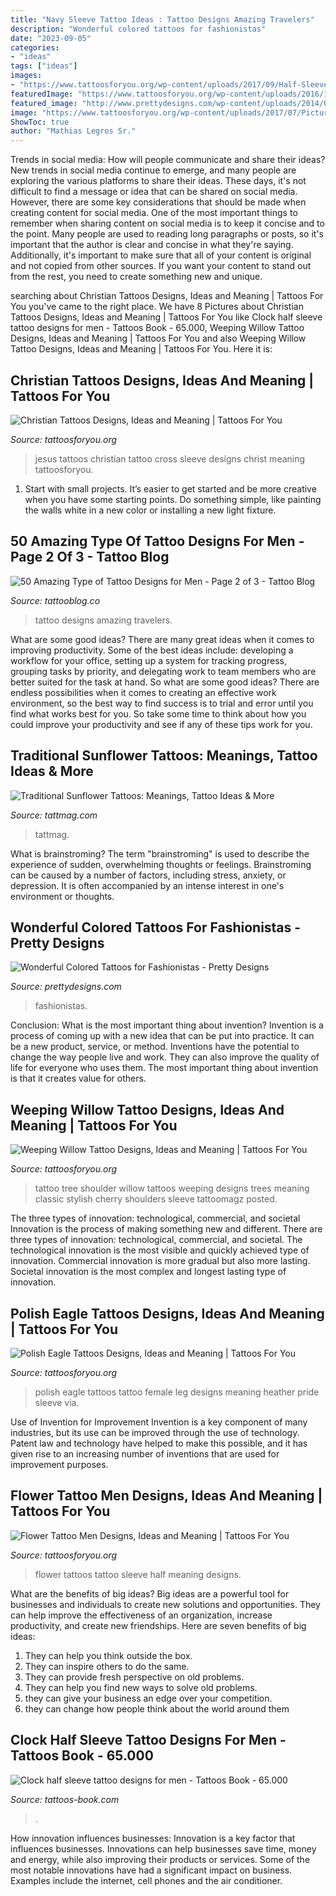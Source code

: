 ```yaml
---
title: "Navy Sleeve Tattoo Ideas : Tattoo Designs Amazing Travelers"
description: "Wonderful colored tattoos for fashionistas"
date: "2023-09-05"
categories:
- "ideas"
tags: ["ideas"]
images:
- "https://www.tattoosforyou.org/wp-content/uploads/2017/09/Half-Sleeve-Flower-Tattoos-for-Men.jpg"
featuredImage: "https://www.tattoosforyou.org/wp-content/uploads/2016/12/Polish-Eagle-Tattoo-Female.jpg"
featured_image: "http://www.prettydesigns.com/wp-content/uploads/2014/09/Amazing-Colored-Tattoo-for-Men.jpg"
image: "https://www.tattoosforyou.org/wp-content/uploads/2017/07/Pictures-of-Weeping-Willow-Tree-Tattoos.jpg"
ShowToc: true
author: "Mathias Legros Sr."
---
```



Trends in social media: How will people communicate and share their ideas?
New trends in social media continue to emerge, and many people are exploring the various platforms to share their ideas. These days, it's not difficult to find a message or idea that can be shared on social media. However, there are some key considerations that should be made when creating content for social media. 
One of the most important things to remember when sharing content on social media is to keep it concise and to the point. Many people are used to reading long paragraphs or posts, so it's important that the author is clear and concise in what they're saying. Additionally, it's important to make sure that all of your content is original and not copied from other sources. If you want your content to stand out from the rest, you need to create something new and unique.

	

		
searching about Christian Tattoos Designs, Ideas and Meaning | Tattoos For You you've came to the right place. We have 8 Pictures about Christian Tattoos Designs, Ideas and Meaning | Tattoos For You like Clock half sleeve tattoo designs for men - Tattoos Book - 65.000, Weeping Willow Tattoo Designs, Ideas and Meaning | Tattoos For You and also Weeping Willow Tattoo Designs, Ideas and Meaning | Tattoos For You. Here it is:
		
    
## Christian Tattoos Designs, Ideas And Meaning | Tattoos For You

<img loading=lazy src="https://www.tattoosforyou.org/wp-content/uploads/2013/09/Christian-Sleeve-Tattoos.jpg" onerror="this.onerror=null;this.src='https://tse2.mm.bing.net/th?id=OIP.ALJYOXuWGkYdZc3QOowC0wHaJ4&amp;pid=15.1';" alt="Christian Tattoos Designs, Ideas and Meaning | Tattoos For You">

_Source: tattoosforyou.org_

>jesus tattoos christian tattoo cross sleeve designs christ meaning tattoosforyou. 

	

1. Start with small projects. It’s easier to get started and be more creative when you have some starting points. Do something simple, like painting the walls white in a new color or installing a new light fixture. 

    
## 50 Amazing Type Of Tattoo Designs For Men - Page 2 Of 3 - Tattoo Blog

<img loading=lazy src="http://tattooblog.co/wp-content/uploads/2017/09/Travelers-tattoo.jpg" onerror="this.onerror=null;this.src='https://tse3.mm.bing.net/th?id=OIP.NWD6YMkKojpArK_NekYaQgHaLH&amp;pid=15.1';" alt="50 Amazing Type of Tattoo Designs for Men - Page 2 of 3 - Tattoo Blog">

_Source: tattooblog.co_

>tattoo designs amazing travelers. 

	

What are some good ideas?
There are many great ideas when it comes to improving productivity. Some of the best ideas include: developing a workflow for your office, setting up a system for tracking progress, grouping tasks by priority, and delegating work to team members who are better suited for the task at hand. So what are some good ideas? There are endless possibilities when it comes to creating an effective work environment, so the best way to find success is to trial and error until you find what works best for you. So take some time to think about how you could improve your productivity and see if any of these tips work for you.

    
## Traditional Sunflower Tattoos: Meanings, Tattoo Ideas &amp; More

<img loading=lazy src="https://tattmag.com/wp-content/uploads/2021/03/Traditional-Sunflower-Tattoo-13-601x1024.jpg" onerror="this.onerror=null;this.src='https://tse2.mm.bing.net/th?id=OIP.Nq-ezym-HCfUFSI8jIKlGQHaMn&amp;pid=15.1';" alt="Traditional Sunflower Tattoos: Meanings, Tattoo Ideas &amp; More">

_Source: tattmag.com_

>tattmag. 

	

What is brainstroming?
The term "brainstroming" is used to describe the experience of sudden, overwhelming thoughts or feelings. Brainstroming can be caused by a number of factors, including stress, anxiety, or depression. It is often accompanied by an intense interest in one's environment or thoughts.

    
## Wonderful Colored Tattoos For Fashionistas - Pretty Designs

<img loading=lazy src="http://www.prettydesigns.com/wp-content/uploads/2014/09/Amazing-Colored-Tattoo-for-Men.jpg" onerror="this.onerror=null;this.src='https://tse4.mm.bing.net/th?id=OIP.ZZtABqboai9zkmCt3_UYDwHaNO&amp;pid=15.1';" alt="Wonderful Colored Tattoos for Fashionistas - Pretty Designs">

_Source: prettydesigns.com_

>fashionistas. 

	

Conclusion: What is the most important thing about invention?
Invention is a process of coming up with a new idea that can be put into practice. It can be a new product, service, or method. Inventions have the potential to change the way people live and work. They can also improve the quality of life for everyone who uses them. The most important thing about invention is that it creates value for others.

    
## Weeping Willow Tattoo Designs, Ideas And Meaning | Tattoos For You

<img loading=lazy src="https://www.tattoosforyou.org/wp-content/uploads/2017/07/Pictures-of-Weeping-Willow-Tree-Tattoos.jpg" onerror="this.onerror=null;this.src='https://tse3.mm.bing.net/th?id=OIP.FTAEhk8TVh-eJzdn9-JRZgHaJ4&amp;pid=15.1';" alt="Weeping Willow Tattoo Designs, Ideas and Meaning | Tattoos For You">

_Source: tattoosforyou.org_

>tattoo tree shoulder willow tattoos weeping designs trees meaning classic stylish cherry shoulders sleeve tattoomagz posted. 

	

The three types of innovation: technological, commercial, and societal
Innovation is the process of making something new and different. There are three types of innovation: technological, commercial, and societal. The technological innovation is the most visible and quickly achieved type of innovation. Commercial innovation is more gradual but also more lasting. Societal innovation is the most complex and longest lasting type of innovation.

    
## Polish Eagle Tattoos Designs, Ideas And Meaning | Tattoos For You

<img loading=lazy src="https://www.tattoosforyou.org/wp-content/uploads/2016/12/Polish-Eagle-Tattoo-Female.jpg" onerror="this.onerror=null;this.src='https://tse4.mm.bing.net/th?id=OIP.KXRF3G943fPf7HSWgYYMQAHaJ6&amp;pid=15.1';" alt="Polish Eagle Tattoos Designs, Ideas and Meaning | Tattoos For You">

_Source: tattoosforyou.org_

>polish eagle tattoos tattoo female leg designs meaning heather pride sleeve via. 

	

Use of Invention for Improvement
Invention is a key component of many industries, but its use can be improved through the use of technology. Patent law and technology have helped to make this possible, and it has given rise to an increasing number of inventions that are used for improvement purposes.

    
## Flower Tattoo Men Designs, Ideas And Meaning | Tattoos For You

<img loading=lazy src="https://www.tattoosforyou.org/wp-content/uploads/2017/09/Half-Sleeve-Flower-Tattoos-for-Men.jpg" onerror="this.onerror=null;this.src='https://tse3.mm.bing.net/th?id=OIP.RiltIvKcjZ-ckH5w0PjCXQHaJ4&amp;pid=15.1';" alt="Flower Tattoo Men Designs, Ideas and Meaning | Tattoos For You">

_Source: tattoosforyou.org_

>flower tattoos tattoo sleeve half meaning designs. 

	

What are the benefits of big ideas?
Big ideas are a powerful tool for businesses and individuals to create new solutions and opportunities. They can help improve the effectiveness of an organization, increase productivity, and create new friendships. Here are seven benefits of big ideas:
1. They can help you think outside the box.
2. They can inspire others to do the same.
3. They can provide fresh perspective on old problems.
4. They can help you find new ways to solve old problems.
5. they can give your business an edge over your competition.
6. they can change how people think about the world around them     
    
## Clock Half Sleeve Tattoo Designs For Men - Tattoos Book - 65.000

<img loading=lazy src="https://tattoos-book.com/wp-content/uploads/2016/02/clock-half-sleeve-tattoo-designs-for-men.jpg" onerror="this.onerror=null;this.src='https://tse3.mm.bing.net/th?id=OIP.CA2juQcr-z7Jln_oa8PZ7gHaJ4&amp;pid=15.1';" alt="Clock half sleeve tattoo designs for men - Tattoos Book - 65.000">

_Source: tattoos-book.com_

>. 

	

How innovation influences businesses:
Innovation is a key factor that influences businesses. Innovations can help businesses save time, money and energy, while also improving their products or services. Some of the most notable innovations have had a significant impact on business. Examples include the internet, cell phones and the air conditioner.

